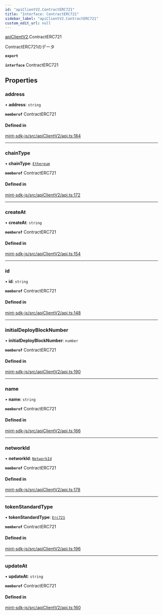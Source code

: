 ```yaml
---
id: "apiClientV2.ContractERC721"
title: "Interface: ContractERC721"
sidebar_label: "apiClientV2.ContractERC721"
custom_edit_url: null
---
```


[apiClientV2](../modules/apiClientV2).ContractERC721

ContractERC721のデータ

**`export`**

**`interface`** ContractERC721

## Properties

### address

• **address**: `string`

**`memberof`** ContractERC721

#### Defined in

[mint-sdk-js/src/apiClientV2/api.ts:184](https://github.com/KyuzanInc/mint-sdk-js/blob/116138b/src/apiClientV2/api.ts#L184)

___

### chainType

• **chainType**: [`Ethereum`](../enums/apiClientV2.ChainType#ethereum)

**`memberof`** ContractERC721

#### Defined in

[mint-sdk-js/src/apiClientV2/api.ts:172](https://github.com/KyuzanInc/mint-sdk-js/blob/116138b/src/apiClientV2/api.ts#L172)

___

### createAt

• **createAt**: `string`

**`memberof`** ContractERC721

#### Defined in

[mint-sdk-js/src/apiClientV2/api.ts:154](https://github.com/KyuzanInc/mint-sdk-js/blob/116138b/src/apiClientV2/api.ts#L154)

___

### id

• **id**: `string`

**`memberof`** ContractERC721

#### Defined in

[mint-sdk-js/src/apiClientV2/api.ts:148](https://github.com/KyuzanInc/mint-sdk-js/blob/116138b/src/apiClientV2/api.ts#L148)

___

### initialDeployBlockNumber

• **initialDeployBlockNumber**: `number`

**`memberof`** ContractERC721

#### Defined in

[mint-sdk-js/src/apiClientV2/api.ts:190](https://github.com/KyuzanInc/mint-sdk-js/blob/116138b/src/apiClientV2/api.ts#L190)

___

### name

• **name**: `string`

**`memberof`** ContractERC721

#### Defined in

[mint-sdk-js/src/apiClientV2/api.ts:166](https://github.com/KyuzanInc/mint-sdk-js/blob/116138b/src/apiClientV2/api.ts#L166)

___

### networkId

• **networkId**: [`NetworkId`](../enums/apiClientV2.NetworkId)

**`memberof`** ContractERC721

#### Defined in

[mint-sdk-js/src/apiClientV2/api.ts:178](https://github.com/KyuzanInc/mint-sdk-js/blob/116138b/src/apiClientV2/api.ts#L178)

___

### tokenStandardType

• **tokenStandardType**: [`Erc721`](../enums/apiClientV2.TokenStandardType#erc721)

**`memberof`** ContractERC721

#### Defined in

[mint-sdk-js/src/apiClientV2/api.ts:196](https://github.com/KyuzanInc/mint-sdk-js/blob/116138b/src/apiClientV2/api.ts#L196)

___

### updateAt

• **updateAt**: `string`

**`memberof`** ContractERC721

#### Defined in

[mint-sdk-js/src/apiClientV2/api.ts:160](https://github.com/KyuzanInc/mint-sdk-js/blob/116138b/src/apiClientV2/api.ts#L160)
